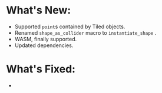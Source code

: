 # What's New:

- Supported `point`s contained by Tiled objects.
- Renamed `shape_as_collider` macro to `instantiate_shape` .
- WASM, finally supported.
- Updated dependencies.

# What's Fixed:

- 

